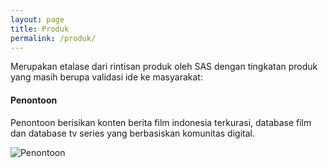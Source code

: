 ```yaml
---
layout: page
title: Produk
permalink: /produk/
---
```


Merupakan etalase dari rintisan produk oleh SAS dengan tingkatan produk yang masih berupa validasi ide ke masyarakat:


#### Penontoon
Penontoon berisikan konten berita film indonesia terkurasi, database film dan database tv series yang berbasiskan komunitas digital.

![Penontoon](https://syafrizaladi.github.io/assets/images/penontoon.png)
